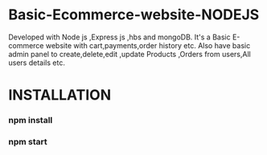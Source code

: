 # Basic-Ecommerce-website-NODEJS
Developed with Node js ,Express js ,hbs and mongoDB. It's a Basic E-commerce website with cart,payments,order history etc.
Also have basic admin panel to create,delete,edit ,update Products ,Orders from users,All users details etc.

# INSTALLATION
### npm install
### npm start
